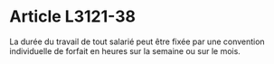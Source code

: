 # Article L3121-38

La durée du travail de tout salarié peut être fixée par une convention individuelle de forfait en heures sur la semaine ou sur le mois.